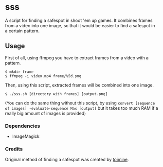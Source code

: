 # sss
A script for finding a safespot in shoot 'em up games.
It combines frames from a video into one image, so that it would be easier to find a safespot in a certain pattern.

## Usage
First of all, using ffmpeg you have to extract frames from a video with a pattern.
```
$ mkdir frame
$ ffmpeg -i video.mp4 frame/%5d.png
```
Then, using this script, extracted frames will be combined into one image.
```
$ ./sss.sh [directory with frames] [output.png]
```
(You can do the same thing without this script, by using 
`convert [sequence of images] -evaluate-sequence Max [output]` 
but it takes too much RAM if a really big amount of images is provided)

### Dependencies
- ImageMagick

### Credits
Original method of finding a safespot was created by [toimine](https://www.youtube.com/watch?v=1iLxYD-f4ko).
